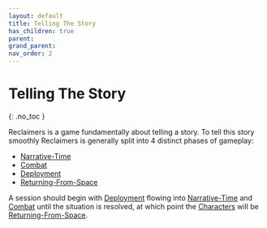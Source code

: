 ```yaml
---
layout: default
title: Telling The Story
has_children: true
parent: 
grand_parent: 
nav_order: 2
---
```

# Telling The Story
{: .no_toc }

Reclaimers is a game fundamentally about telling a story. To tell this story smoothly Reclaimers is generally split into 4 distinct phases of gameplay: 
* [Narrative-Time](Game/Core/Narrative-Time)
* [Combat](Game/Core/Combat)
* [Deployment](Game/Deployment)
* [Returning-From-Space](Game/Returning-From-Space)

A session should begin with [Deployment](Game/Deployment) flowing into [Narrative-Time](Game/Core/Narrative-Time) and [Combat](Game/Core/Combat) until the situation is resolved, at which point the [Characters](Game/Core/Terminology#Character) will be [Returning-From-Space](Game/Returning-From-Space).